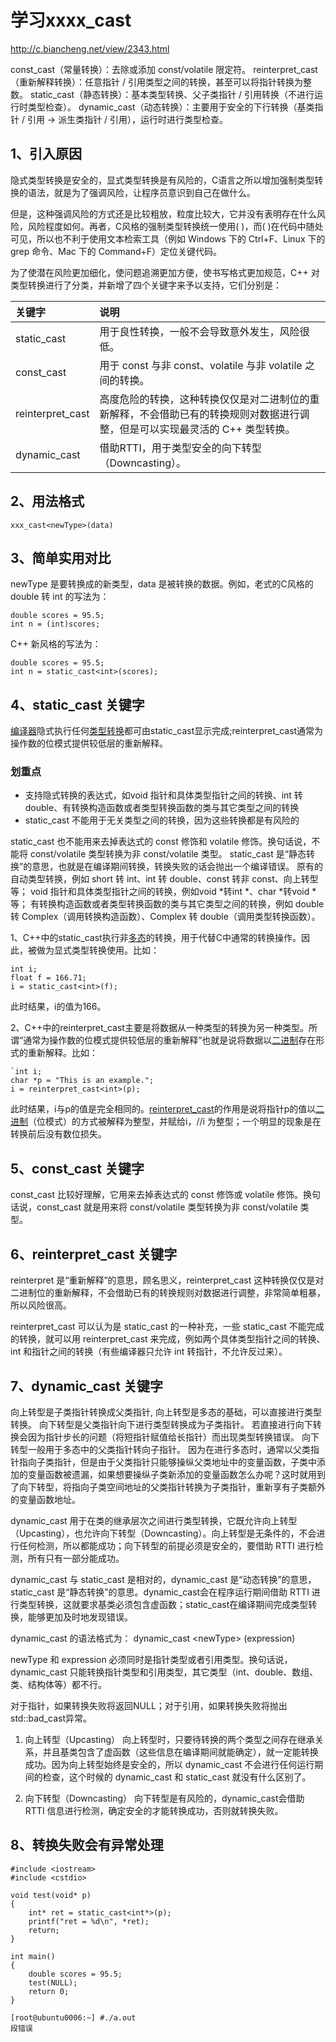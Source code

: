 # 学习xxxx_cast
http://c.biancheng.net/view/2343.html

const_cast（常量转换）：去除或添加 const/volatile 限定符。
reinterpret_cast（重新解释转换）：任意指针 / 引用类型之间的转换，甚至可以将指针转换为整数。
static_cast（静态转换）：基本类型转换、父子类指针 / 引用转换（不进行运行时类型检查）。
dynamic_cast（动态转换）：主要用于安全的下行转换（基类指针 / 引用 → 派生类指针 / 引用），运行时进行类型检查。

## 1、引入原因
隐式类型转换是安全的，显式类型转换是有风险的，C语言之所以增加强制类型转换的语法，就是为了强调风险，让程序员意识到自己在做什么。

但是，这种强调风险的方式还是比较粗放，粒度比较大，它并没有表明存在什么风险，风险程度如何。再者，C风格的强制类型转换统一使用( )，而( )在代码中随处可见，所以也不利于使用文本检索工具（例如 Windows 下的 Ctrl+F、Linux 下的 grep 命令、Mac 下的 Command+F）定位关键代码。

为了使潜在风险更加细化，使问题追溯更加方便，使书写格式更加规范，C++ 对类型转换进行了分类，并新增了四个关键字来予以支持，它们分别是：

关键字				|说明
:-------------------|:---------------------------------------------------------
static_cast			|用于良性转换，一般不会导致意外发生，风险很低。
const_cast			|用于 const 与非 const、volatile 与非 volatile 之间的转换。
reinterpret_cast	|高度危险的转换，这种转换仅仅是对二进制位的重新解释，不会借助已有的转换规则对数据进行调整，但是可以实现最灵活的 C++ 类型转换。
dynamic_cast		|借助RTTI，用于类型安全的向下转型（Downcasting）。

## 2、用法格式
```
xxx_cast<newType>(data)
```

## 3、简单实用对比
newType 是要转换成的新类型，data 是被转换的数据。例如，老式的C风格的 double 转 int 的写法为：
```
double scores = 95.5;
int n = (int)scores;
```

C++ 新风格的写法为：
```
double scores = 95.5;
int n = static_cast<int>(scores);
```

## 4、static_cast 关键字
[编译器](https://baike.baidu.com/item/编译器)隐式执行任何[类型转换](https://baike.baidu.com/item/类型转换)都可由static_cast显示完成;reinterpret_cast通常为操作数的位模式提供较低层的重新解释。

### 划重点
- 支持隐式转换的表达式，如void 指针和具体类型指针之间的转换、int 转 double、有转换构造函数或者类型转换函数的类与其它类型之间的转换
- static_cast 不能用于无关类型之间的转换，因为这些转换都是有风险的

static_cast 也不能用来去掉表达式的 const 修饰和 volatile 修饰。换句话说，不能将 const/volatile 类型转换为非 const/volatile 类型。
static_cast 是“静态转换”的意思，也就是在编译期间转换，转换失败的话会抛出一个编译错误。
原有的自动类型转换，例如 short 转 int、int 转 double、const 转非 const、向上转型等；
void 指针和具体类型指针之间的转换，例如void *转int *、char *转void *等；
有转换构造函数或者类型转换函数的类与其它类型之间的转换，例如 double 转 Complex（调用转换构造函数）、Complex 转 double（调用类型转换函数）。

1、C++中的static_cast执行非[多态](https://baike.baidu.com/item/多态)的转换，用于代替C中通常的转换操作。因此，被做为显式类型转换使用。比如：

```
int i;
float f = 166.71;
i = static_cast<int>(f);
```
此时结果，i的值为166。

2、C++中的reinterpret_cast主要是将数据从一种类型的转换为另一种类型。所谓“通常为操作数的位模式提供较低层的重新解释”也就是说将数据以[二进制](https://baike.baidu.com/item/二进制)存在形式的重新解释。比如：

```
`int i;
char *p = "This is an example.";
i = reinterpret_cast<int>(p);
```
此时结果，i与p的值是完全相同的。[reinterpret_cast](https://baike.baidu.com/item/reinterpret_cast)的作用是说将指针p的值以[二进制](https://baike.baidu.com/item/二进制)（位模式）的方式被解释为整型，并赋给i，//i 为整型；一个明显的现象是在转换前后没有数位损失。

## 5、const_cast 关键字
const_cast 比较好理解，它用来去掉表达式的 const 修饰或 volatile 修饰。换句话说，const_cast 就是用来将 const/volatile 类型转换为非 const/volatile 类型。

## 6、reinterpret_cast 关键字
reinterpret 是“重新解释”的意思，顾名思义，reinterpret_cast 这种转换仅仅是对二进制位的重新解释，不会借助已有的转换规则对数据进行调整，非常简单粗暴，所以风险很高。

reinterpret_cast 可以认为是 static_cast 的一种补充，一些 static_cast 不能完成的转换，就可以用 reinterpret_cast 来完成，例如两个具体类型指针之间的转换、int 和指针之间的转换（有些编译器只允许 int 转指针，不允许反过来）。

## 7、dynamic_cast 关键字
向上转型是子类指针转换成父类指针, 向上转型是多态的基础，可以直接进行类型转换。
向下转型是父类指针向下进行类型转换成为子类指针。
若直接进行向下转换会因为指针步长的问题（将短指针赋值给长指针）而出现类型转换错误。
向下转型一般用于多态中的父类指针转向子指针。
因为在进行多态时，通常以父类指针指向子类指针，但是由于父类指针只能够操纵父类地址中的变量函数，子类中添加的变量函数被遗漏，如果想要操纵子类新添加的变量函数怎么办呢？这时就用到了向下转型，将指向子类空间地址的父类指针转换为子类指针，重新享有子类额外的变量函数地址。

dynamic_cast 用于在类的继承层次之间进行类型转换，它既允许向上转型（Upcasting），也允许向下转型（Downcasting）。向上转型是无条件的，不会进行任何检测，所以都能成功；向下转型的前提必须是安全的，要借助 RTTI 进行检测，所有只有一部分能成功。

dynamic_cast 与 static_cast 是相对的，dynamic_cast 是“动态转换”的意思，static_cast 是“静态转换”的意思。dynamic_cast会在程序运行期间借助 RTTI 进行类型转换，这就要求基类必须包含虚函数；static_cast在编译期间完成类型转换，能够更加及时地发现错误。

dynamic_cast 的语法格式为：
dynamic_cast \<newType\> (expression)

newType 和 expression 必须同时是指针类型或者引用类型。换句话说，dynamic_cast 只能转换指针类型和引用类型，其它类型（int、double、数组、类、结构体等）都不行。

对于指针，如果转换失败将返回NULL；对于引用，如果转换失败将抛出std::bad_cast异常。

1) 向上转型（Upcasting）
向上转型时，只要待转换的两个类型之间存在继承关系，并且基类包含了虚函数（这些信息在编译期间就能确定），就一定能转换成功。因为向上转型始终是安全的，所以 dynamic_cast 不会进行任何运行期间的检查，这个时候的 dynamic_cast 和 static_cast 就没有什么区别了。

2) 向下转型（Downcasting）
向下转型是有风险的，dynamic_cast会借助 RTTI 信息进行检测，确定安全的才能转换成功，否则就转换失败。

## 8、转换失败会有异常处理
```
#include <iostream>
#include <cstdio>

void test(void* p)
{
    int* ret = static_cast<int*>(p);
    printf("ret = %d\n", *ret);
    return;
}

int main()
{
    double scores = 95.5;
    test(NULL);
    return 0;
}

[root@ubuntu0006:~] #./a.out 
段错误
```






